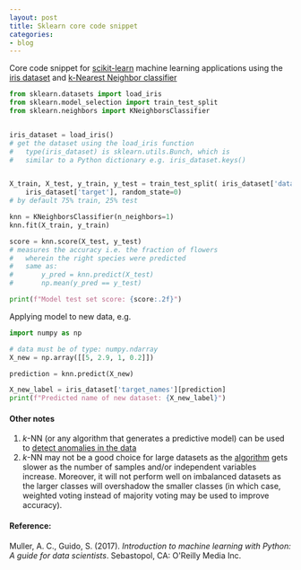 ```yaml
---
layout: post
title: Sklearn core code snippet
categories:
- blog
---
```


Core code snippet for [scikit-learn](https://scikit-learn.org) machine learning applications using the [iris dataset](https://en.wikipedia.org/wiki/Iris_flower_data_set) and [k-Nearest Neighbor classifier](https://en.wikipedia.org/wiki/K-nearest_neighbors_algorithm)

```python
from sklearn.datasets import load_iris
from sklearn.model_selection import train_test_split
from sklearn.neighbors import KNeighborsClassifier


iris_dataset = load_iris()
# get the dataset using the load_iris function
#   type(iris_dataset) is sklearn.utils.Bunch, which is
#   similar to a Python dictionary e.g. iris_dataset.keys()


X_train, X_test, y_train, y_test = train_test_split( iris_dataset['data'], \
    iris_dataset['target'], random_state=0)
# by default 75% train, 25% test

knn = KNeighborsClassifier(n_neighbors=1)
knn.fit(X_train, y_train)

score = knn.score(X_test, y_test)
# measures the accuracy i.e. the fraction of flowers
#   wherein the right species were predicted
#   same as:
#       y_pred = knn.predict(X_test)
#       np.mean(y_pred == y_test)

print(f"Model test set score: {score:.2f}")

```

<!--more-->

Applying model to new data, e.g.

```python
import numpy as np

# data must be of type: numpy.ndarray
X_new = np.array([[5, 2.9, 1, 0.2]])

prediction = knn.predict(X_new)

X_new_label = iris_dataset['target_names'][prediction]
print(f"Predicted name of new dataset: {X_new_label}")

```

#### Other notes
1. *k*-NN (or any algorithm that generates a predictive model) can be used to [detect anomalies in the data](https://algobeans.com/2016/09/14/k-nearest-neighbors-anomaly-detection-tutorial)
2. *k*-NN may not be a good choice for large datasets as the [algorithm](https://towardsdatascience.com/machine-learning-basics-with-the-k-nearest-neighbors-algorithm-6a6e71d01761) gets slower as the number of samples and/or independent variables increase. Moreover, it will not perform well on imbalanced datasets as the larger classes will overshadow the smaller classes (in which case, weighted voting instead of majority voting may be used to improve accuracy).

#### Reference:
Muller, A. C., Guido, S. (2017). *Introduction to machine learning with Python: A guide for data scientists*. Sebastopol, CA: O'Reilly Media Inc.
